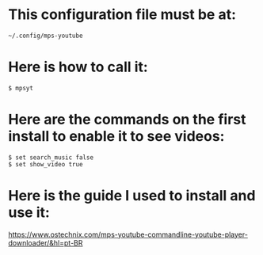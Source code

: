 # This configuration file must be at: 

    ~/.config/mps-youtube

# Here is how to call it: 
    
    $ mpsyt

# Here are the commands on the first install to enable it to see videos: 

    $ set search_music false
    $ set show_video true

# Here is the guide I used to install and use it: 

https://www.ostechnix.com/mps-youtube-commandline-youtube-player-downloader/&hl=pt-BR
